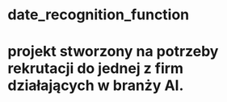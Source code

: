 # date_recognition_function
# projekt stworzony na potrzeby rekrutacji do jednej z firm działających w branży AI.
